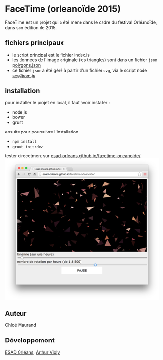 # FaceTime (orleanoïde 2015)
FaceTime est un projet qui a été mené dans le cadre du festival Orléanoïde, dans son édition de 2015.

## fichiers principaux

- le script principal est le fichier [index.js](index.js)
- les données de l'image originale (les triangles) sont dans un fichier `json` [polygons.json](polygons.json)
- ce fichier `json` a été géré à partir d'un fichier `svg`, via le script node [svg2json.js](svg2json.js)

## installation

pour installer le projet en local, il faut avoir installer :

- node js
- bower
- grunt

ensuite pour poursuivre l'installation

- `npm install`
- `grunt init:dev`



tester direcetment sur [esad-orleans.github.io/facetime-orleanoide/](http://esad-orleans.github.io/facetime-orleanoide/)
![image](capture.png)

## Auteur
Chloé Maurand

## Développement
[ESAD Orléans](http://esad-orleans.fr), [Arthur Violy](http://violy.net)